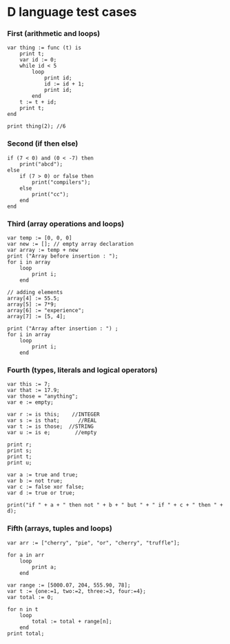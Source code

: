 # D language test cases

### First (arithmetic and loops)
```
var thing := func (t) is
    print t;
    var id := 0;
    while id < 5
        loop
            print id;
            id := id + 1;
            print id;
        end
    t := t + id;
    print t;
end

print thing(2); //6
```

### Second (if then else)
```
if (7 < 0) and (0 < -7) then
    print("abcd");
else
    if (7 > 0) or false then
        print("compilers");
    else
        print("cc");
    end
end
```

### Third (array operations and loops)
```
var temp := [0, 0, 0]
var new := []; // empty array declaration 
var array := temp + new 
print ("Array before insertion : ");
for i in array
    loop
        print i;
    end 
  
// adding elements
array[4] := 55.5;
array[5] := 7*9;
array[6] := "experience";
array[7] := [5, 4];
  
print ("Array after insertion : ") ;
for i in array
    loop
        print i;
    end  
```

### Fourth (types, literals and logical operators)
```
var this := 7;
var that := 17.9;
var those = "anything";
var e := empty;

var r := is this;    //INTEGER
var s := is that;      //REAL
var t := is those;  //STRING
var u := is e;        //empty

print r;
print s;
print t;
print u;

var a := true and true;
var b := not true;
var c := false xor false;
var d := true or true;

print("if " + a + " then not " + b + " but " + " if " + c + " then " + d);
```

### Fifth (arrays, tuples and loops)
```
var arr := ["cherry", "pie", "or", "cherry", "truffle"];

for a in arr
    loop
        print a;
    end
    
var range := [5000.07, 204, 555.90, 78];
var t := {one:=1, two:=2, three:=3, four:=4};
var total := 0;

for n in t
    loop
        total := total + range[n];
    end
print total;
```